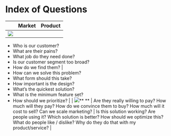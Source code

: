 # Index of Questions

|  | **Market** | **Product** |
| :--- | :--- | :--- |
| ![](https://docs.google.com/a/trikro.com/drawings/d/sCQePx2ImJwE3jGYGHSAuYg/image?w=59&h=176&rev=46&ac=1) | 
* Who is our customer? 
* What are their pains? 
* What job do they need done? 
* Is our customer segment too broad? 
* How do we find them? | 
* How can we solve this problem? 
* What form should this take? 
* How important is the design? 
* What’s the quickest solution? 
* What is the minimum feature set? 
* How should we prioritize? |
| ![](https://docs.google.com/a/trikro.com/drawings/d/su5vvDrSFFeMNukXiIBZdMQ/image?w=54&h=150&rev=3&ac=1)** ** | Are they really willing to pay? How much will they pay? How do we convince them to buy? How much will it cost to sell? Can we scale marketing? | Is this solution working? Are people using it? Which solution is better? How should we optimize this? What do people like / dislike? Why do they do that with my product/service? |



